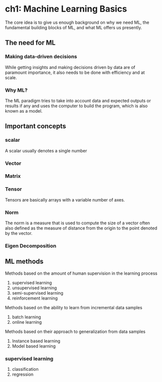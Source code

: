 # ch1: Machine Learning Basics

The core idea is to give us enough background on why we need ML, the fundamental building blocks of ML, and what ML offers us presently.

## The need for ML

### Making data-driven decisions

While getting insights and making decisions driven by data are of paramount importance, it also needs to be done with efficiency and at scale.

### Why ML?
The ML paradigm tries to take into account data and expected outputs or results if any and uses the computer to build the program, which is also known as a model.

## Important concepts

### scalar
A scalar usually denotes a single number

### Vector

### Matrix

### Tensor
Tensors are basically arrays with a variable number of axes.

### Norm

The norm is a measure that is used to compute the size of a vector often also defined as the measure of distance from the origin to the point denoted by the vector.

### Eigen Decomposition

## ML methods

Methods based on the amount of human supervision in the learning process
1. supervised learning
2. unsupervised learning
3. semi-supervised learning
4. reinforcement learning

Methods based on the ability to learn from incremental data samples
1. batch learning
2. online learning

Methods based on their approach to generalization from data samples
1. Instance based learning
2. Model based learning

### supervised learning
1. classification
2. regression

